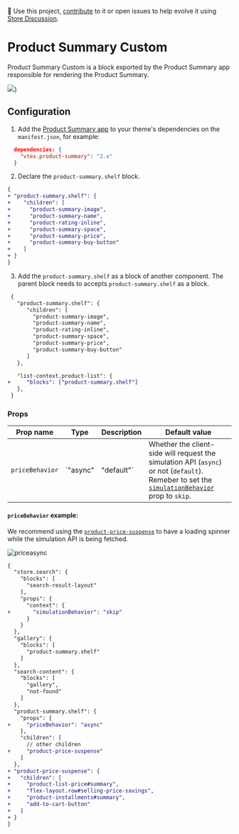 📢 Use this project, [contribute](https://github.com/vtex-apps/product-summary/blob/master/docs/ProductSummaryBuyButton.md) to it or open issues to help evolve it using [Store Discussion](https://github.com/vtex-apps/store-discussion).

# Product Summary Custom

Product Summary Custom is a block exported by the Product Summary app responsible for rendering the Product Summary.

![](https://user-images.githubusercontent.com/40380674/96649443-7d21d480-1307-11eb-9100-534fa9e70ca6.png))

## Configuration

1. Add the [Product Summary app](https://vtex.io/docs/components/content-blocks/vtex.product-summary/) to your theme's dependencies on the `manifest.json`, for example:

```json
  dependencies: {
    "vtex.product-summary": "2.x"
  }
```

2. Declare the `product-summary.shelf` block.

```diff
{
+ "product-summary.shelf": {
+    "children": [
+      "product-summary-image",
+      "product-summary-name",
+      "product-rating-inline",
+      "product-summary-space",
+      "product-summary-price",
+      "product-summary-buy-button"
+    ]
+ }
}
```

3. Add the `product-summary.shelf` as a block of another component. The parent block needs to accepts `product-summary.shelf` as a block.

```diff
 {
   "product-summary.shelf": {
      "children": [
        "product-summary-image",
        "product-summary-name",
        "product-rating-inline",
        "product-summary-space",
        "product-summary-price",
        "product-summary-buy-button"
      ]
   },

   "list-context.product-list": {
+     "blocks": ["product-summary.shelf"]
   },
 }
```

### Props

| Prop name      | Type      | Description                                                                                                                                                                                                                                           | Default value                                    |
| -------------- | --------- | ----------------------------------------------------------------------------------------------------------------------------------------------------------------------------------------------------------------------------------------------------- | ------------------------------------------------ |
| `priceBehavior` | `"async" | "default"` | Whether the client-side will request the simulation API (`async`) or not (`default`). Remeber to set the [`simulationBehavior`](https://github.com/vtex-apps/search-result/blob/33faaa139d636d2ff10bb9a93e77075b31a66d6e/docs/README.md) prop to `skip`. | `default` if you want to use this feature on a PLP |

#### `priceBehavior` example:

We recommend using the [`product-price-suspense`](https://github.com/vtex-apps/product-price/blob/master/docs/README.md) to have a loading spinner while the simulation API is being fetched.

![priceasync](https://user-images.githubusercontent.com/40380674/96735041-85265680-1391-11eb-80e9-2eb35607fd72.gif)

```diff
{
  "store.search": {
    "blocks": [
      "search-result-layout"
    ],
    "props": {
      "context": {
+       "simulationBehavior": "skip"
      }
    }
  },
  "gallery": {
    "blocks": [
      "product-summary.shelf"
    ]
  },
  "search-content": {
    "blocks": [
      "gallery",
      "not-found"
    ]
  },
  "product-summary.shelf": {
    "props": {
+     "priceBehavior": "async"
    },
    "children": [
      // other children
+     "product-price-suspense"
    ]
  },
+ "product-price-suspense": {
+   "children": [
+     "product-list-price#summary",
+     "flex-layout.row#selling-price-savings",
+     "product-installments#summary",
+     "add-to-cart-button"
+   ]
+ }
}
```
